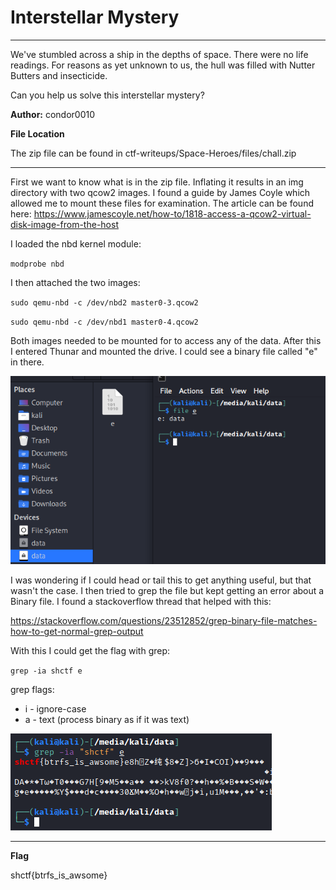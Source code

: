 # Interstellar Mystery
- - -
We've stumbled across a ship in the depths of space. There were no life readings. For reasons as yet unknown to us, the hull was filled with Nutter Butters and insecticide.

Can you help us solve this interstellar mystery?

**Author:** condor0010

**File Location**

The zip file can be found in ctf-writeups/Space-Heroes/files/chall.zip
- - -

First we want to know what is in the zip file. Inflating it results in an img directory with two qcow2 images. I found a guide by James Coyle which allowed me to mount these files for examination. The article can be found here:
https://www.jamescoyle.net/how-to/1818-access-a-qcow2-virtual-disk-image-from-the-host


I loaded the nbd kernel module:

`modprobe nbd`

I then attached the two images:

`sudo qemu-nbd -c /dev/nbd2 master0-3.qcow2`

`sudo qemu-nbd -c /dev/nbd1 master0-4.qcow2`

Both images needed to be mounted for to access any of the data. After this I entered Thunar and mounted the drive. I could see a binary file called "e" in there.

![](https://github.com/TheArchPirate/ctf-writeups/blob/main/Space-Heroes/images/binary-e.png?raw=true)

I was wondering if I could head or tail this to get anything useful, but that wasn't the case. I then tried to grep the file but kept getting an error about a Binary file. I found a stackoverflow thread that helped with this:

https://stackoverflow.com/questions/23512852/grep-binary-file-matches-how-to-get-normal-grep-output

With this I could get the flag with grep:

`grep -ia shctf e`

grep flags:
- i - ignore-case
- a - text (process binary as if it was text)

![](https://github.com/TheArchPirate/ctf-writeups/blob/main/Space-Heroes/images/grep-e.png?raw=true)

- - -
**Flag**

shctf{btrfs_is_awsome}